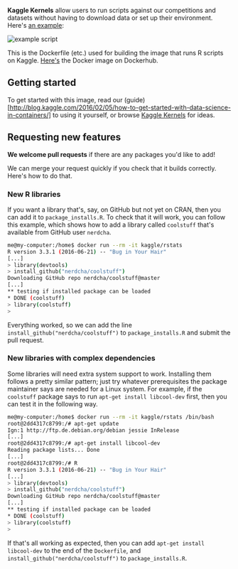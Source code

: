 **Kaggle Kernels** allow users to run scripts against our competitions and datasets without having to download data or set up their environment. Here's [an example](https://www.kaggle.com/benhamner/bike-sharing-demand/bike-rentals-by-time-and-temperature):

![example script](http://i.imgur.com/Hk703P7.png)

This is the Dockerfile (etc.) used for building the image that runs R scripts on Kaggle. [Here's](https://registry.hub.docker.com/u/kaggle/rstats/) the Docker image on Dockerhub.

## Getting started

To get started with this image, read our (guide)[http://blog.kaggle.com/2016/02/05/how-to-get-started-with-data-science-in-containers/] to using it yourself, or browse [Kaggle Kernels](https://www.kaggle.com/kernels) for ideas.

## Requesting new features

**We welcome pull requests** if there are any packages you'd like to add!

We can merge your request quickly if you check that it builds correctly. Here's how to do that.

### New R libraries

If you want a library that's, say, on GitHub but not yet on CRAN, then you can add it to `package_installs.R`. To check that it will work, you can follow this example, which shows how to add a library called `coolstuff` that's available from GitHub user `nerdcha`.

```bash
me@my-computer:/home$ docker run --rm -it kaggle/rstats
R version 3.3.1 (2016-06-21) -- "Bug in Your Hair"
[...]
> library(devtools)
> install_github("nerdcha/coolstuff")
Downloading GitHub repo nerdcha/coolstuff@master
[...]
** testing if installed package can be loaded
* DONE (coolstuff)
> library(coolstuff)
>
```

Everything worked, so we can add the line `install_github("nerdcha/coolstuff")` to `package_installs.R` and submit the pull request.

### New libraries with complex dependencies

Some libraries will need extra system support to work. Installing them follows a pretty similar pattern; just try whatever prerequisites the package maintainer says are needed for a Linux system. For example, if the `coolstuff` package says to run `apt-get install libcool-dev` first, then you can test it in the following way.

```bash
me@my-computer:/home$ docker run --rm -it kaggle/rstats /bin/bash
root@2dd4317c8799:/# apt-get update
Ign:1 http://ftp.de.debian.org/debian jessie InRelease
[...]
root@2dd4317c8799:/# apt-get install libcool-dev
Reading package lists... Done
[...]
root@2dd4317c8799:/# R
R version 3.3.1 (2016-06-21) -- "Bug in Your Hair"
[...]
> library(devtools)
> install_github("nerdcha/coolstuff")
Downloading GitHub repo nerdcha/coolstuff@master
[...]
** testing if installed package can be loaded
* DONE (coolstuff)
> library(coolstuff)
>
```

If that's all working as expected, then you can add `apt-get install libcool-dev` to the end of the `Dockerfile`, and `install_github("nerdcha/coolstuff")` to `package_installs.R`.

